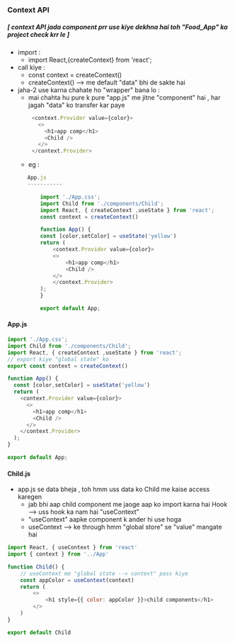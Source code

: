 ### Context API 
##### [ context API jada component prr use kiye dekhna hai toh "Food_App" ka project check krr le ]
- import : 
   - import React,{createContext} from 'react';
- call kiye :
   - const context = createContext()
   - createContext() --> me default "data" bhi de sakte hai
- jaha-2 use karna chahate ho "wrapper" bana lo :
   - mai chahta hu pure k pure "app.js" me jitne "component" hai , har jagah "data" ko transfer kar paye
     ```js
      <context.Provider value={color}>
        <>
          <h1>app comp</h1>
          <Child />
        </>
      </context.Provider>  
     ```
    - eg :
     ```js
        App.js
        -----------

            import './App.css';
            import Child from './components/Child';
            import React, { createContext ,useState } from 'react';
            const context = createContext()

            function App() {
            const [color,setColor] = useState('yellow')
            return (
                <context.Provider value={color}>
                <>
                    <h1>app comp</h1>
                    <Child />
                </>
                </context.Provider>
            );
            }

            export default App;


     ```

#### App.js
```js
import './App.css';
import Child from './components/Child';
import React, { createContext ,useState } from 'react';
// export kiye "global state" ko
export const context = createContext()

function App() {
  const [color,setColor] = useState('yellow')
  return (
    <context.Provider value={color}>
      <>
        <h1>app comp</h1>
        <Child />
      </>
    </context.Provider>
  );
}

export default App;

```
#### Child.js
- app.js se data bheja , toh hmm uss data ko Child me kaise access karegen
  - jab bhi aap child component me jaoge aap ko import karna hai Hook --> uss hook ka nam hai "useContext" 
  - "useContext" aapke component k ander hi use hoga 
  - useContext --> ke through hmm "global store" se "value" mangate hai
```js
import React, { useContext } from 'react'
import { context } from '../App'

function Child() {
    // useContext me "global state --> context" pass kiye 
    const appColor = useContext(context)
    return (
        <>
            <h1 style={{ color: appColor }}>child components</h1>
        </>
    )
}

export default Child

```
